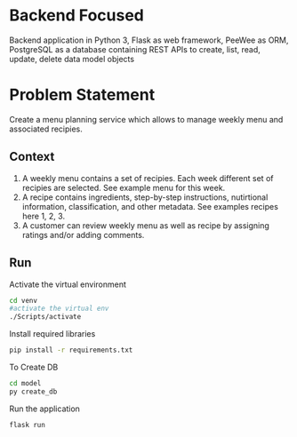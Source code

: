 # Backend Focused

Backend application in Python 3, Flask as web framework, PeeWee as ORM, PostgreSQL as a database containing REST APIs to create, list, read, update, delete data model objects


# Problem Statement

Create a menu planning service which allows to manage weekly menu and associated recipies.

## Context
1. A weekly menu contains a set of recipies. Each week different set of recipies are selected. See example menu for this week.
2. A recipe contains ingredients, step-by-step instructions, nutirtional information, classification, and other metadata. See examples recipes here 1, 2, 3.
3. A customer can review weekly menu as well as recipe by assigning ratings and/or adding comments.


## Run

Activate the virtual environment

```bash
cd venv
#activate the virtual env
./Scripts/activate
```

Install required libraries

```bash
pip install -r requirements.txt
```

To Create DB

```bash
cd model
py create_db
```

Run the application

```bash
flask run
```